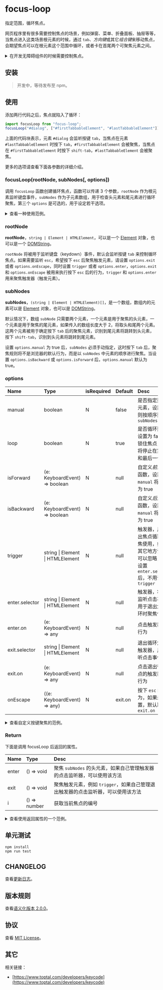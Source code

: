 # focus-loop

指定范围，循环焦点。

网页程序里有很多需要控制焦点的场景，例如弹窗、菜单、折叠面板、抽屉等等，当焦点进入这类场景根元素的时候，通过 `tab`、*方向键*或其它*组合键*来移动焦点，会期望焦点可以在根元素这个范围中循环，或者卡在首尾两个可聚焦元素之间。

<details>
<summary>在开发无障碍组件的时候需要控制焦点。</summary>
例如开发一个模态对话框，对话框的背景应该对所有用户隐藏，对于鼠标用户，鼠标不能访问背景元素，对于键盘用户，键盘不能访问背景元素，对于使用辅助设备的用户，辅助设备也不能访问背景元素。这个仓库可以控制键盘焦点在对话框中循环，避免聚焦到背景元素上。
</details>

## 安装

> 开发中，等待发布至 npm。

## 使用

添加两行代码之后，焦点就陷入了循环：
```javascript
import focusLoop from "focus-loop";
focusLoop("#dialog", ["#firstTabbableElement", "#lastTabbableElement"]);
```

上面的代码块表示，元素 `#dialog` 会监听按键 `tab`，当焦点在元素 `#lastTabbableElement` 时按下 `tab`，`#firstTabbableElement` 会被聚焦，当焦点在 `#firstTabbableElement` 时按下 `shift-tab`，`#lastTabbableElement` 会被聚焦。

更多的选项请查看下面各参数的详细介绍。

### focusLoop(rootNode, subNodes[, options])

调用 `focusLoop` 函数创建循环焦点，函数可以传递 3 个参数，`rootNode` 作为根元素监听键盘事件，`subNodes` 作为子元素数组，用于检查头元素和尾元素进行循环聚焦，第三个 `options` 是可选的，用于设定若干选项。

<details>
<summary>
查看一种使用范例。
</summary>

```javascript
import focusLoop from "focus-loop"; // esm 方式引入
// const focusLoop = require("focus-loop"); // cjs 方式引入

/** 循环焦点的根元素，对话框 */
const dialog = document.getElementById("root");
focusLoop(dialog, ["#head", "#tail"], {
  enter: {
    /** 触发器的选择器字符串，例如“打开”按钮 */
    selector: "#open",
    /** 点击 #open 后的行为 */
    on() {
      dialog.classList.add("opened");
      dialog.classList.remove("closed");
    },
  },
  exit: {
    /** 退出循环焦点的触发器，例如“返回”按钮 */
    selector: "#close",
    /** 点击 #close 后的行为 */
    on() {
      dialog.classList.add("closed");
      dialog.classList.remove("opened");
    },
  }
});
```

您也可以进入[范例文件夹](./examples/run-start/)，通过运行范例文件夹，进行本地预览：

```bash
npm i
npm run start
```

</details>

### rootNode

**rootNode**，`string | Element | HTMLElement`，可以是一个 [Element](https://developer.mozilla.org/zh-CN/docs/Web/API/Element) 对象，也可以是一个 [DOMString](https://developer.mozilla.org/zh-CN/docs/Web/JavaScript/Reference/Global_Objects/String)。

`rootNode` 将被用于监听键盘（keydown）事件，默认会监听按键 `tab` 来控制循环焦点。如果需要监听 `esc`，希望按下 `esc` 后聚焦触发元素，请设置 `options.exit` 或者 `options.onEscape`，同时设置 `trigger` 或者 `options.enter`，`options.exit` 和 `options.onEscape` 被用来执行按下 `esc` 后的行为，`trigger` 和 `options.enter` 用来聚焦触发器（触发元素）。

### subNodes

**subNodes**，`(string | Element | HTMLElement)[]`，是一个数组，数组内的元素可以是 [Element](https://developer.mozilla.org/zh-CN/docs/Web/API/Element) 对象，也可以是 [DOMString](https://developer.mozilla.org/zh-CN/docs/Web/JavaScript/Reference/Global_Objects/String)。

默认情况下，数组 `subNode` 只需要两个元素，一个元素是用于聚焦的头元素，一个元素是用于聚焦的尾元素，如果传入的数组长度大于 2，将取头和尾两个元素。这两个元素被用于确定按下 `tab` 后的聚焦元素，识别到尾元素将跳转到头元素，按下 `shift-tab`，识别到头元素将跳转到尾元素。

设置 `options.manual` 为 true 后，`subNodes` 必须手动指定，这时按下 `tab` 后，聚焦规则将不是浏览器的默认行为，而是以 `subNodes` 中元素的顺序进行聚焦。当设置 `options.isBackward` 或 `options.isForward` 后，`options.manual` 默认为 true。

### options

| Name | Type | isRequired | Default | Desc |
|:--|:--|:--|:--|:--|
| manual | boolean | N | false | 是否指定聚焦的元素，设置 true 则按顺序聚焦 `subNodes` |
| loop | boolean | N | true | 是否循环聚焦，设置为 false，锁住焦点，焦点将停止在第一个和最后一个元素 |
| isForward | (e: KeyboardEvent) => boolean | N | null | 自定义*前进*焦点函数，设置后，`manual` 将默认为 true |
| isBackward | (e: KeyboardEvent) => boolean | N | null | 自定义*后退*焦点函数，设置后，`manual` 将默认为 true |
| trigger | string \| Element \| HTMLElement | N | null | 触发器，用于退出焦点循环时聚焦使用，如果在其它地方设置，可以忽略，例如设置 `enter.selector` 后，不用设置 `trigger` |
| enter.selector | string \| Element \| HTMLElement | N | null | 触发器，将用于监听点击事件，用于退出焦点循环时聚焦使用 |
| enter.on | (e: KeyboardEvent) => any | N | null | 点击触发器后的行为 |
| exit.selector | string \| Element \| HTMLElement | N | null | 退出循环焦点的触发器，用于监听点击事件 |
| exit.on | (e: KeyboardEvent) => any | N | null | 点击退出循环焦点的触发器后的行为 |
| onEscape | ((e: KeyboardEvent) => any) | N | exit.on | 按下 `esc` 的行为，如果未设置，默认取 `exit.on` |

<details>
<summary>
查看自定义按键聚焦的范例。
</summary>

下面的代码演示了使用 `→`、`↓` 和 `ctrl-n` 完成前进焦点，使用 `←`、`↑` 和 `ctrl-p` 完成后退焦点：
```javascript
import focusLoop from "focus-loop";

const dialog = document.getElementById("dialog");

const isForward = e => (
  (e.ctrlKey && e.key === "n") ||
  e.key === "ArrowRight" ||
  e.key === "ArrowDown");

const isBackward = e => (
  (e.ctrlKey && e.key === "p") ||
  e.key === "ArrowTop" ||
  e.key === "ArrowLeft");

focusLoop(dialog, ["#head", "#second", "#tail"], {
  enter: {
    selector: "#open",
    on() {
      dialog.classList.add("openedDialog");
      dialog.classList.remove("closedDialog");
    },
  },
  exit: {
    selector: "#close",
    on() {
      dialog.classList.remove("openedDialog");
      dialog.classList.add("closedDialog");
    },
  },
  isForward, // <----- 自定义*前进*焦点的配置项
  isBackward, // <---- 自定义*后退*焦点的配置项
});
```

</details>

### Return

下面是调用 focusLoop 后返回的属性。

| Name | Type | Desc |
|:--|:--|:--|
| enter | () => void | 聚焦 `subNodes` 的头元素，如果自己管理触发器的点击监听器，可以使用该方法 |
| exit | () => void | 聚焦触发元素，例如 `trigger`，如果自己管理退出触发器的点击监听器，可以使用该方法 |
| i | () => number | 获取当前焦点的编号 |

<details>
<summary>
查看使用返回属性的一个范例。
</summary>

```javascript
import focusLoop from "focus-loop";

const dialog = document.getElementById("dialog");
const openBtn = document.getElementById("#open");
const closeBtn = document.getElementById("#close");

const focusLoop = focusLoop(dialog, ["#head", "#tail"]);

openBtn.addEventListener("click", e => {
  dialog.classList.add("openedDialog");
  dialog.classList.remove("closedDialog");
  focusLoop.enter(); // 聚焦 #head
})

closeBtn.addEventListener("click", e => {
  dialog.classList.remove("openedDialog");
  dialog.classList.add("closedDialog");
  focusLoop.exit(); // 聚焦 #dialog
})
```

</details>

## 单元测试

```bash
npm install
npm run test
```

## CHANGELOG

查看[更新日志](./CHANGELOG.md)。

## 版本规则

查看[语义化版本 2.0.0](https://semver.org/lang/zh-CN/)。

## 协议

查看 [MIT License](./LICENSE)。

## 其它

相关链接：
- [https://www.toptal.com/developers/keycode](https://www.toptal.com/developers/keycode)